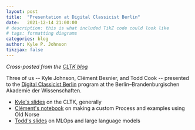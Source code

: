 ```yaml
---
layout: post
title:  "Presentation at Digital Classicist Berlin"
date:   2021-12-14 21:00:00
# description: this is what included TikZ code could look like
# tags: formatting diagrams
categories: blog
author: Kyle P. Johnson
tikzjax: false
---
```



*Cross-posted from the [CLTK blog](http://cltk.org/blog/)*

Three of us -- Kyle Johnson, Clément Besnier, and Todd Cook -- presented to the [Digital Classicist Berlin](https://www.berliner-antike-kolleg.org/transfer/termine/2021-2022_digital_classicist.html) program at the Berlin–Brandenburgischen Akademie der Wissenschaften.

- [Kyle's slides](http://cltk.org/assets/cltk-pres-digital-classics-berlin-brandenburg.pdf) on the CLTK, generally
- [Clément's notebook](https://github.com/clemsciences/cltk-2021-berlin-code/blob/main/cltk_discovery_of_america.ipynb) on making a custom Process and examples using Old Norse
- [Todd's slides](https://docs.google.com/presentation/d/e/2PACX-1vQEK5MC9uS4SEvkaD9viCsqsEDhTEOHwFg8xssZul8u9qSe3qiQ6RQv4Lsx0vWE62gpnpMnsAPeFChS/pub?start=true&loop=false&delayms=15000&slide=id.p) on MLOps and large language models

